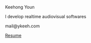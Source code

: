 Keehong Youn

I develop realtime audiovisual softwares

&#109;&#97;&#105;&#108;&#64;&#121;&#107;&#101;&#101;&#104;&#46;&#99;&#111;&#109;

[Resume](pdf/Resume_Keehong_Youn.pdf)
